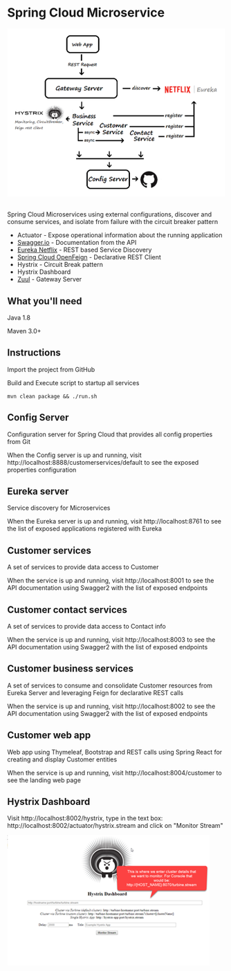 # Spring Cloud Microservice
![Microservices Overview](architecture-design.png)

## 
Spring Cloud Microservices using external configurations, discover and consume services, and isolate from failure with the circuit breaker pattern

- Actuator - Expose operational information about the running application
- [Swagger.io](https://swagger.io) - Documentation from the API
- [Eureka Netflix](https://github.com/Netflix/eureka/wiki/Eureka-at-a-glance) - REST based Service Discovery 
- [Spring Cloud OpenFeign](https://cloud.spring.io/spring-cloud-openfeign/single/spring-cloud-openfeign.html) - Declarative REST Client
- Hystrix - Circuit Break pattern
- Hystrix Dashboard
- [Zuul](https://github.com/Netflix/zuul) - Gateway Server

## What you'll need

Java 1.8

Maven 3.0+

## Instructions
Import the project from GitHub

Build and Execute script to startup all services
```
mvn clean package && ./run.sh
```

## Config Server
Configuration server for Spring Cloud that provides all config properties from Git

When the Config server is up and running, visit http://localhost:8888/customerservices/default to see the exposed properties configuration

## Eureka server
Service discovery for Microservices

When the Eureka server is up and running, visit http://localhost:8761 to see the list of exposed applications registered with Eureka

## Customer services
A set of services to provide data access to Customer

When the service is up and running, visit http://localhost:8001 to see the API documentation using Swagger2 with the list of exposed endpoints

## Customer contact services
A set of services to provide data access to Contact info

When the service is up and running, visit http://localhost:8003 to see the API documentation using Swagger2 with the list of exposed endpoints

## Customer business services
A set of services to consume and consolidate Customer resources from Eureka Server and leveraging Feign for declarative REST calls

When the service is up and running, visit http://localhost:8002 to see the API documentation using Swagger2 with the list of exposed endpoints

## Customer web app
Web app using Thymeleaf, Bootstrap and REST calls using Spring React for creating and display Customer entities

When the service is up and running, visit http://localhost:8004/customer to see the landing web page

## Hystrix Dashboard
Visit http://localhost:8002/hystrix, type in the text box: http://localhost:8002/actuator/hystrix.stream and click on "Monitor Stream"

![hystrix home](hystrix-home.png)

